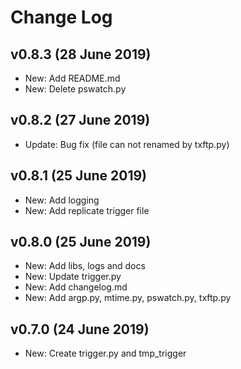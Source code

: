 # Change Log

## v0.8.3 (28 June 2019)
 - New: Add README.md
 - New: Delete pswatch.py

## v0.8.2 (27 June 2019)
 - Update: Bug fix (file can not renamed by txftp.py)

## v0.8.1 (25 June 2019)
 - New: Add logging
 - New: Add replicate trigger file

## v0.8.0 (25 June 2019)
 - New: Add libs, logs and docs
 - New: Update trigger.py
 - New: Add changelog.md
 - New: Add argp.py, mtime.py, pswatch.py, txftp.py

## v0.7.0 (24 June 2019)
 - New: Create trigger.py and tmp_trigger
